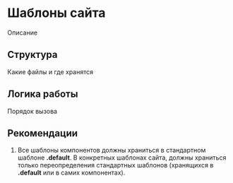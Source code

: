 # Шаблоны сайта
Описание

## Структура
Какие файлы и где хранятся

## Логика работы
Порядок вызова

## Рекомендации
1. Все шаблоны компонентов должны храниться в стандартном шаблоне **.default**. В конкретных шаблонах сайта, должны храниться только переопределения стандартных шаблонов (хранящихся в **.default** или в самих компонентах).
